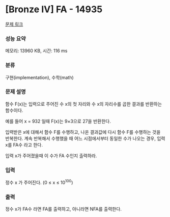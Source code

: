 # [Bronze IV] FA - 14935 

[문제 링크](https://www.acmicpc.net/problem/14935) 

### 성능 요약

메모리: 13960 KB, 시간: 116 ms

### 분류

구현(implementation), 수학(math)

### 문제 설명

<p>함수 F(x)는 입력으로 주어진 수 x의 첫 자리와 수 x의 자리수를 곱한 결과를 반환하는 함수이다.</p>

<p>예를 들어 x = 932 일때 F(x)는 9×3으로 27을 반환한다.</p>

<p>입력받은 x에 대해서 함수 F를 수행하고, 나온 결과값에 다시 함수 F를 수행하는 것을 반복한다. 계속 반복해서 수행했을 때 어느 시점에서부터 동일한 수가 나오는 경우, 입력 x를 FA수 라고 한다.</p>

<p>입력 x가 주어졌을때 이 수가 FA 수인지 출력하라.</p>

### 입력 

 <p>정수 x 가 주어진다. (0 ≤ x ≤ 10<sup>100</sup>)</p>

### 출력 

 <p>정수 x가 FA수 라면 FA를 출력하고, 아니라면 NFA를 출력한다.</p>

